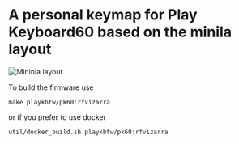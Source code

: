 # A personal keymap for Play Keyboard60 based on the minila layout

![Mininla layout](https://i.imgur.com/K7ONE1k.jpg)

To build the firmware use

    make playkbtw/pk60:rfvizarra

or if you prefer to use docker

    util/docker_build.sh playkbtw/pk60:rfvizarra
